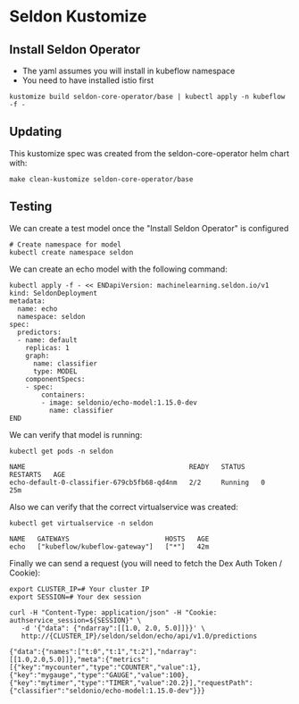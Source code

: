 # Seldon Kustomize 

## Install Seldon Operator

 * The yaml assumes you will install in kubeflow namespace
 * You need to have installed istio first

```
kustomize build seldon-core-operator/base | kubectl apply -n kubeflow -f -
```

## Updating

This kustomize spec was created from the seldon-core-operator helm chart with:

```
make clean-kustomize seldon-core-operator/base
```

## Testing

We can create a test model once the "Install Seldon Operator" is configured

```
# Create namespace for model
kubectl create namespace seldon
```

We can create an echo model with the following command:

```
kubectl apply -f - << ENDapiVersion: machinelearning.seldon.io/v1
kind: SeldonDeployment
metadata:
  name: echo
  namespace: seldon
spec:
  predictors:
  - name: default
    replicas: 1
    graph:
      name: classifier
      type: MODEL
    componentSpecs:
    - spec:
        containers:
        - image: seldonio/echo-model:1.15.0-dev
          name: classifier
END
```

We can verify that model is running:

```
kubectl get pods -n seldon

NAME                                         READY   STATUS    RESTARTS   AGE
echo-default-0-classifier-679cb5fb68-qd4nm   2/2     Running   0          25m
```

Also we can verify that the correct virtualservice was created:

```
kubectl get virtualservice -n seldon

NAME   GATEWAYS                        HOSTS   AGE
echo   ["kubeflow/kubeflow-gateway"]   ["*"]   42m
```

Finally we can send a request (you will need to fetch the Dex Auth Token / Cookie):

```
export CLUSTER_IP=# Your cluster IP
export SESSION=# Your dex session

curl -H "Content-Type: application/json" -H "Cookie: authservice_session=${SESSION}" \
   -d '{"data": {"ndarray":[[1.0, 2.0, 5.0]]}}' \
   http://{CLUSTER_IP}/seldon/seldon/echo/api/v1.0/predictions

{"data":{"names":["t:0","t:1","t:2"],"ndarray":[[1.0,2.0,5.0]]},"meta":{"metrics":[{"key":"mycounter","type":"COUNTER","value":1},{"key":"mygauge","type":"GAUGE","value":100},{"key":"mytimer","type":"TIMER","value":20.2}],"requestPath":{"classifier":"seldonio/echo-model:1.15.0-dev"}}}
```

